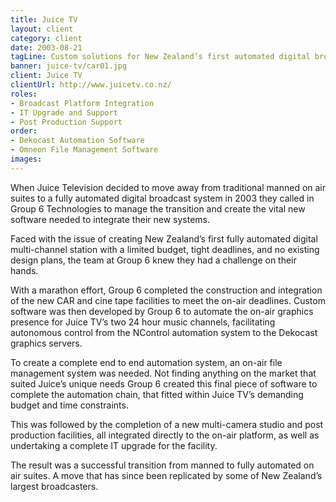 ```yaml
---
title: Juice TV
layout: client
category: client
date: 2003-08-21
tagLine: Custom solutions for New Zealand’s first automated digital broadcaster
banner: juice-tv/car01.jpg
client: Juice TV
clientUrl: http://www.juicetv.co.nz/
roles:
- Broadcast Platform Integration
- IT Upgrade and Support
- Post Production Support
order:
- Dekocast Automation Software
- Omneon File Management Software
images:
---
```


When Juice Television decided to move away from traditional manned on air suites to a fully automated digital broadcast system in 2003 they called in Group 6 Technologies to manage the transition and create the vital new software needed to integrate their new systems.

Faced with the issue of creating New Zealand’s first fully automated digital multi-channel station with a limited budget, tight deadlines, and no existing design plans, the team at Group 6 knew they had a challenge on their hands.

With a marathon effort, Group 6 completed the construction and integration of the new CAR and cine tape facilities to meet the on-air deadlines. Custom software was then developed by Group 6 to automate the on-air graphics presence for Juice TV’s two 24 hour music channels, facilitating autonomous control from the NControl automation system to the Dekocast graphics servers.

To create a complete end to end automation system, an on-air file management system was needed. Not finding anything on the market that suited Juice’s unique needs Group 6 created this final piece of software to complete the automation chain, that fitted within Juice TV’s demanding budget and time constraints.

This was followed by the completion of a new multi-camera studio and post production facilities, all integrated directly to the on-air platform, as well as undertaking a complete IT upgrade for the facility.

The result was a successful transition from manned to fully automated on air suites. A move that has since been replicated by some of New Zealand’s largest broadcasters.
